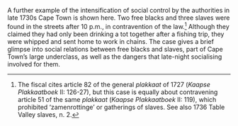 A further example of the intensification of social control by the authorities in late 1730s Cape Town is shown here. Two free blacks and three slaves were found in the streets after 10 p.m., in contravention of the law.[^1] Although they claimed they had only been drinking a tot together after a fishing trip, they were whipped and sent home to work in chains. The case gives a brief glimpse into social relations between free blacks and slaves, part of Cape Town’s large underclass, as well as the dangers that late-night socialising involved for them.

[^1]: The fiscal cites article 82 of the general *plakkaat* of 1727 (*Kaapse Plakkaatboek* II: 126-27), but this case is equally about contravening article 51 of the same *plakkaat* (*Kaapse Plakkaatboek* II: 119), which prohibited ‘zamenrottinge’ or gatherings of slaves. See also 1736 Table Valley slaves, n. 2.
